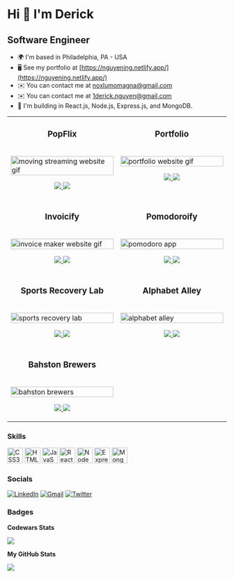 Hi 👋 I'm Derick
===========================

Software Engineer
--------------------

* 🌍  I'm based in Philadelphia, PA - USA
* 🖥️  See my portfolio at [https://nguyening.netlify.app/](https://nguyening.netlify.app/)
* ✉️  You can contact me at [noxlumomagna@gmail.com](mailto:noxlumomagna@gmail.com)
* ✉️  You can contact me at [1derick.nguyen@gmail.com](mailto:1derick.nguyen@gmail.com)
* 🧠  I'm building in React.js, Node.js, Express.js, and MongoDB.


<table>
 <tbody>
  
   <tr>
   <td width='50%' valign='top'>
    <h3 align="center" dir="auto">PopFlix</h3>
    <br>
    <a href="https://popflix-eta.vercel.app/" rel="nofollow">
     <img src="https://user-images.githubusercontent.com/101297012/178840566-eafd45c5-a714-49bb-a1c3-d7e5b691d85d.gif" width="100%" alt="moving streaming website gif" style="max-width: 100%;">
    </a>
    <p align="center" dir="auto">  
     <a href="https://github.com/noxlumomagna/popflix"> 
      <img src="https://img.shields.io/badge/Repo-2962FF?style=for-the-badge&logo=github&logoColor=white">
     </a>
     <a href="https://popflix-eta.vercel.app/" rel="nofollow">
      <img src="https://img.shields.io/badge/Live-white?style=for-the-badge&logo=html5&logoColor=2962FF">
     </a>
    </p>
   </td>
     <td width='50%' valign='top'>
    <h3 align="center" dir="auto">Portfolio</h3>
    <br>
    <a href="https://dericknguyen.netlify.app/" rel="nofollow">
     <img src="https://user-images.githubusercontent.com/101297012/178846447-bcfd7868-f4bb-400d-8dd1-70a889a65477.gif" width="100%" alt="portfolio website gif" style="max-width: 100%;">
    </a>
    <p align="center" dir="auto">  
     <a href="https://github.com/noxlumomagna/Personal-Website"> 
      <img src="https://img.shields.io/badge/Repo-2962FF?style=for-the-badge&logo=github&logoColor=white">
     </a>
     <a href="https://dericknguyen.netlify.app/" rel="nofollow">
      <img src="https://img.shields.io/badge/Live-white?style=for-the-badge&logo=html5&logoColor=2962FF">
     </a>
    </p>
   </td>
  </tr>
  
   <tr>
   <td width='50%' valign='top'>
    <h3 align="center" dir="auto">Invoicify</h3>
    <br>
    <a href="https://invoicify-nu.vercel.app/" rel="nofollow">
     <img src="https://user-images.githubusercontent.com/101297012/178847243-30389c8b-9a27-4447-9f5f-f66d3625a6c9.gif" width="100%" alt="invoice maker website gif" style="max-width: 100%;">
    </a>
    <p align="center" dir="auto">  
     <a href="https://github.com/noxlumomagna/invoicify"> 
      <img src="https://img.shields.io/badge/Repo-2962FF?style=for-the-badge&logo=github&logoColor=white">
     </a>
     <a href="https://invoicify-nu.vercel.app/" rel="nofollow">
      <img src="https://img.shields.io/badge/Live-white?style=for-the-badge&logo=html5&logoColor=2962FF">
     </a>
    </p>
   </td>
   <td width='50%' valign='top'>
    <h3 align="center" dir="auto">Pomodoroify</h3>
    <br>
    <a href="https://pomodoroify.netlify.app/" rel="nofollow">
     <img src="https://user-images.githubusercontent.com/101297012/178848065-a25859ef-a212-43e0-ad08-fade803e1322.gif" width="100%" alt="pomodoro app" style="max-width: 100%;">
    </a>
    <p align="center" dir="auto">  
     <a href="https://github.com/noxlumomagna/Pomodoro"> 
      <img src="https://img.shields.io/badge/Repo-2962FF?style=for-the-badge&logo=github&logoColor=white">
     </a>
     <a href="https://pomodoroify.netlify.app/" rel="nofollow">
      <img src="https://img.shields.io/badge/Live-white?style=for-the-badge&logo=html5&logoColor=2962FF">
     </a>
    </p>
   </td>
  </tr>

   <tr>
   <td width='50%' valign='top'>
    <h3 align="center" dir="auto">Sports Recovery Lab</h3>
    <br>
    <a href="https://sportsrecoverylab.netlify.app/" rel="nofollow">
     <img src="https://user-images.githubusercontent.com/101297012/177808109-d57e6e02-3fe0-436d-b5fe-e254669ef080.gif" width="100%" alt="sports recovery lab" style="max-width: 100%;">
    </a>
    <p align="center" dir="auto">  
     <a href="https://github.com/noxlumomagna/sportsrecoverylab"> 
      <img src="https://img.shields.io/badge/Repo-2962FF?style=for-the-badge&logo=github&logoColor=white">
     </a>
     <a href="https://sportsrecoverylab.netlify.app/" rel="nofollow">
      <img src="https://img.shields.io/badge/Live-white?style=for-the-badge&logo=html5&logoColor=2962FF">
     </a>
    </p>
   </td>
   <td width='50%' valign='top'>
    <h3 align="center" dir="auto">Alphabet Alley</h3>
    <br>
    <a href="https://github.com/noxlumomagna/alphabetalley" rel="nofollow">
     <img src="https://user-images.githubusercontent.com/101297012/177808035-89994b1a-a87a-43d5-87c5-f5d59a45b55a.gif" width="100%" alt="alphabet alley" style="max-width: 100%;">
    </a>
    <p align="center" dir="auto">  
     <a href="https://github.com/noxlumomagna/alphabetalley"> 
      <img src="https://img.shields.io/badge/Repo-2962FF?style=for-the-badge&logo=github&logoColor=white">
     </a>
     <a href="https://alphabetalley.netlify.app/index.html" rel="nofollow">
      <img src="https://img.shields.io/badge/Live-white?style=for-the-badge&logo=html5&logoColor=2962FF">
     </a>
    </p> 
  </td>
  </tr>
  <tr>
  <td>
  <h3 align="center" dir="auto">Bahston Brewers</h3>
    <br>
    <a href="[https://github.com/noxlumomagna/bahston](https://bahston-brewers.vercel.app/)" rel="nofollow">
     <img src="https://user-images.githubusercontent.com/101297012/188005285-d4c926e2-8326-4a4a-81a9-7b766b245b4c.gif" width="100%" alt="bahston brewers" style="max-width: 100%;">
    </a>
    <p align="center" dir="auto">  
     <a href="https://github.com/noxlumomagna/bahstonBrewers"> 
      <img src="https://img.shields.io/badge/Repo-2962FF?style=for-the-badge&logo=github&logoColor=white">
     </a>
     <a href="https://bahston-brewers.vercel.app/" rel="nofollow">
      <img src="https://img.shields.io/badge/Live-white?style=for-the-badge&logo=html5&logoColor=2962FF">
     </a>
    </p> 
  </td
  </tr>

 </tbody>
</table>

### Skills

<p align="left">
 <a href="https://www.w3.org/TR/CSS/#css" target="_blank" rel="noreferrer"><img src="https://raw.githubusercontent.com/danielcranney/readme-generator/main/public/icons/skills/css3-colored.svg" width="36" height="36" alt="CSS3" /></a>
 <a href="https://developer.mozilla.org/en-US/docs/Glossary/HTML5" target="_blank" rel="noreferrer"><img src="https://raw.githubusercontent.com/danielcranney/readme-generator/main/public/icons/skills/html5-colored.svg" width="36" height="36" alt="HTML5" /></a>
 <a href="https://developer.mozilla.org/en-US/docs/Web/JavaScript" target="_blank" rel="noreferrer"><img src="https://raw.githubusercontent.com/danielcranney/readme-generator/main/public/icons/skills/javascript-colored.svg" width="36" height="36" alt="JavaScript" /></a>
<a href="https://reactjs.org/" target="_blank" rel="noreferrer"><img src="https://raw.githubusercontent.com/danielcranney/readme-generator/main/public/icons/skills/react-colored.svg" width="36" height="36" alt="React" /></a>
<a href="https://nodejs.org/en/" target="_blank" rel="noreferrer"><img src="https://raw.githubusercontent.com/danielcranney/readme-generator/main/public/icons/skills/nodejs-colored.svg" width="36" height="36" alt="NodeJS" /></a>
<a href="https://expressjs.com/" target="_blank" rel="noreferrer"><img src="https://raw.githubusercontent.com/danielcranney/readme-generator/main/public/icons/skills/express-colored.svg" width="36" height="36" alt="Express" /></a>
<a href="https://www.mongodb.com/" target="_blank" rel="noreferrer"><img src="https://raw.githubusercontent.com/danielcranney/readme-generator/main/public/icons/skills/mongodb-colored.svg" width="36" height="36" alt="MongoDB" /></a>
</p>

### Socials

[![LinkedIn](https://img.shields.io/badge/LinkedIn-0077B5?style=for-the-badge&logo=linkedin&logoColor=white
)](https://www.linkedin.com/in/derick-nguyen-100devs/)
[![Gmail](https://img.shields.io/badge/Gmail-D14836?style=for-the-badge&logo=gmail&logoColor=white
)](mailto:1derick.nguyen@gmail.com)
[![Twitter](https://img.shields.io/badge/Twitter-1DA1F2?style=for-the-badge&logo=twitter&logoColor=white
)](https://twitter.com/KcireDNguyen)

### Badges

<b> Codewars Stats</b>
<p align="left" dir="auto">
  <a href="https://www.codewars.com/users/noxlumomagna" rel="nofollow"><img src="https://www.codewars.com/users/noxlumomagna/badges/large" style="max-width: 100%;"></a>
</p>

<b>My GitHub Stats</b>

<a href="http://www.github.com/noxlumomagna"><img src="https://github-readme-streak-stats.herokuapp.com/?user=noxlumomagna&stroke=ffffff&background=1c1917&ring=3382ed&fire=3382ed&currStreakNum=ffffff&currStreakLabel=3382ed&sideNums=ffffff&sideLabels=ffffff&dates=ffffff&hide_border=true" /></a>

